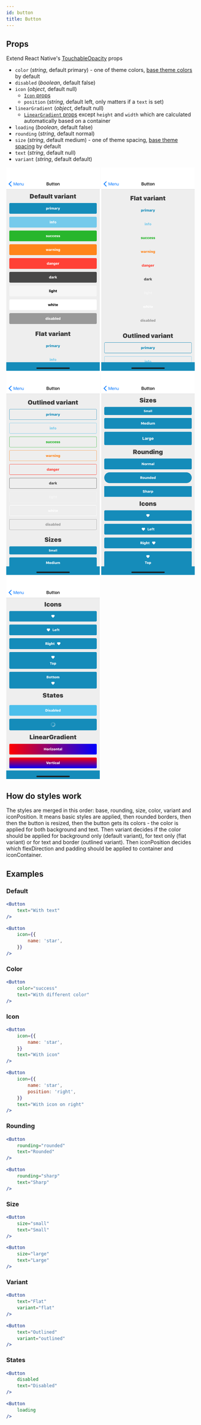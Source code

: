```yaml
---
id: button
title: Button
---
```

## Props
Extend React Native's [TouchableOpacity](https://facebook.github.io/react-native/docs/touchableopacity#props) props
- `color` (_string_, default primary) - one of theme colors, [base theme colors](../Theme.md#colors) by default
- `disabled` (_boolean_, default false)
- `icon` (_object_, default null)
    - [`Icon` props](Icon.md#props)
    - `position` (_string_, default left, only matters if a `text` is set)
- `linearGradient` (_object_, default null)
    - [`LinearGradient` props](LinearGradient.md#props) except `height` and `width` which are calculated automatically based on a container
- `loading` (_boolean_, default false)
- `rounding` (_string_, default normal)
- `size` (_string_, default medium) - one of theme spacing, [base theme spacing](../Theme.md#spacing) by default
- `text` (_string_, default null)
- `variant` (_string_, default default)

<img src="../assets/Button/1.png" alt="Button" width="250" style="display: inline-block;">
<img src="../assets/Button/2.png" alt="Button" width="250" style="display: inline-block;">
<img src="../assets/Button/3.png" alt="Button" width="250" style="display: inline-block;">
<img src="../assets/Button/4.png" alt="Button" width="250" style="display: inline-block;">
<img src="../assets/Button/5.png" alt="Button" width="250" style="display: inline-block;">

## How do styles work
The styles are merged in this order: base, rounding, size, color, variant and iconPosition. It means basic styles
are applied, then rounded borders, then then the button is resized, then the button gets its colors - the color is
applied for both background and text. Then variant decides if the color should be applied for background only
(default variant), for text only (flat variant) or for text and border (outlined variant). Then iconPosition decides
which flexDirection and padding should be applied to container and iconContainer.

## Examples

### Default

```jsx
<Button
    text="With text"
/>
```

```jsx
<Button
    icon={{
        name: 'star',
    }}
/>
```

### Color

```jsx
<Button
    color="success"
    text="With different color"
/>
```

### Icon

```jsx
<Button
    icon={{
        name: 'star',
    }}
    text="With icon"
/>
```

```jsx
<Button
    icon={{
        name: 'star',
        position: 'right',
    }}
    text="With icon on right"
/>
```

### Rounding

```jsx
<Button
    rounding="rounded"
    text="Rounded"
/>
```

```jsx
<Button
    rounding="sharp"
    text="Sharp"
/>
```

### Size

```jsx
<Button
    size="small"
    text="Small"
/>
```

```jsx
<Button
    size="large"
    text="Large"
/>
```

### Variant

```jsx
<Button
    text="Flat"
    variant="flat"
/>
```

```jsx
<Button
    text="Outlined"
    variant="outlined"
/>
```

### States

```jsx
<Button
    disabled
    text="Disabled"
/>
```

```jsx
<Button
    loading
/>
```

